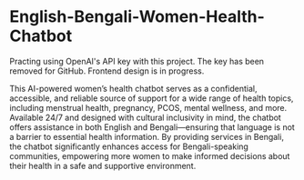 # English-Bengali-Women-Health-Chatbot
Practing using OpenAI's API key with this project. The key has been removed for GitHub. Frontend design is in progress. 

This AI-powered women’s health chatbot serves as a confidential, accessible, and reliable source of support for a wide range of health topics, including menstrual health, pregnancy, PCOS, mental wellness, and more. Available 24/7 and designed with cultural inclusivity in mind, the chatbot offers assistance in both English and Bengali—ensuring that language is not a barrier to essential health information. By providing services in Bengali, the chatbot significantly enhances access for Bengali-speaking communities, empowering more women to make informed decisions about their health in a safe and supportive environment.

